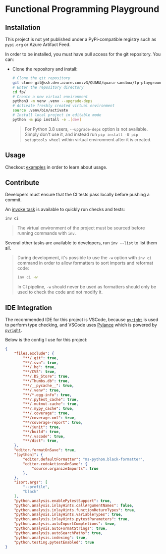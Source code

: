 # Functional Programming Playground

## Installation

This project is not yet published under a PyPi-compatible registry such as `pypi.org` or Azure Artifact Feed.

In order to be installed, you must have pull access for the git repository. You can:

- Clone the repository and install:

    ```bash
    # Clone the git repository
    git clone git@ssh.dev.azure.com:v3/QUARA/quara-sandbox/fp-playground fp/
    # Enter the repository directory
    cd fp/
    # Create a new virtual environment
    python3 -m venv .venv --upgrade-deps
    # Activate freshly created virtual environment
    source .venv/bin/activate
    # Install local project in editable mode
    python -m pip install -e .[dev]
    ```

    > For Python 3.8 users, `--upgrade-deps` option is not available. Simply don't use it, and instead
    > run `pip install -U pip setuptools wheel` within virtual environment after it is created.


## Usage

Checkout [examples](./examples) in order to learn about usage.

## Contribute

Developers must ensure that the CI tests pass locally before pushing a commit.

An [invoke task](https://www.pyinvoke.org/) is available to quickly run checks and tests:

```bash
inv ci
```

> The virtual environment of the project must be sourced before running commands with `inv`.

Several other tasks are available to developers, run `inv --list` to list them all.

> During development, it's possible to use the `-w` option with `inv ci` command in order to allow formatters to sort imports and reformat code:
> ```bash
> inv ci -w
> ```
> In CI pipeline, `-w` should never be used as formatters should only be used to check the code and not modify it.

## IDE Integration

The recommended IDE for this project is VSCode, because [`pyright`](https://github.com/microsoft/pyright) is used to perform type checking,
and VSCode uses [Pylance](https://marketplace.visualstudio.com/items?itemName=ms-python.vscode-pylance) which is powered by [`pyright`](https://github.com/microsoft/pyright).

Below is the config I use for this project:

```json
{
    "files.exclude": {
        "**/.git": true,
        "**/.svn": true,
        "**/.hg": true,
        "**/CVS": true,
        "**/.DS_Store": true,
        "**/Thumbs.db": true,
        "**/__pycache__": true,
        "**/.venv": true,
        "**/*.egg-info": true,
        "**/.pytest_cache": true,
        "**/.mutmut-cache": true,
        "**/.mypy_cache": true,
        "**/.coverage": true,
        "**/coverage.xml": true,
        "**/coverage-report": true,
        "**/junit": true,
        "**/build": true,
        "**/.vscode": true,
        "**/dist": true,
    },
    "editor.formatOnSave": true,
    "[python]": {
        "editor.defaultFormatter": "ms-python.black-formatter",
        "editor.codeActionsOnSave": {
            "source.organizeImports": true
        },
    },
    "isort.args": [
        "--profile",
        "black"
    ],
    "python.analysis.enablePytestSupport": true,
    "python.analysis.inlayHints.callArgumentNames": false,
    "python.analysis.inlayHints.functionReturnTypes": true,
    "python.analysis.inlayHints.variableTypes": true,
    "python.analysis.inlayHints.pytestParameters": true,
    "python.analysis.autoImportCompletions": true,
    "python.analysis.autoFormatStrings": true,
    "python.analysis.autoSearchPaths": true,
    "python.analysis.indexing": true,
    "python.testing.pytestEnabled": true
}
```
